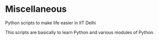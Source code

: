 # Miscellaneous
Python scripts to make life easier in IIT Delhi

This scripts are basically to learn Python and various modules of Python.

